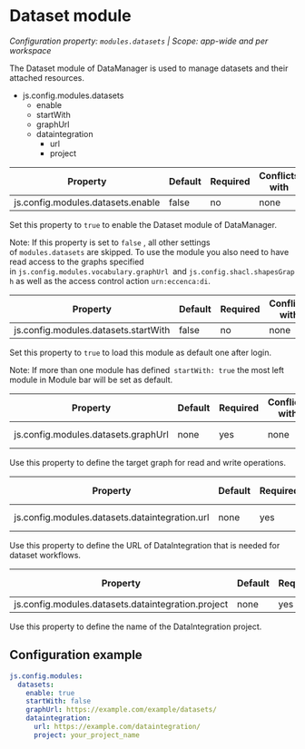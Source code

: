 # Dataset module

*Configuration property: `modules.datasets` | Scope: app-wide and per workspace*

The Dataset module of DataManager is used to manage datasets and their attached resources.

-   js.config.modules.datasets
    -   enable
    -   startWith
    -   graphUrl
    -   dataintegration
        -   url
        -   project

| Property | Default | Required | Conflicts with | Valid values |
| -------- | ------- | -------- | -------------- | ------------ |
| js.config.modules.datasets.enable | false | no | none | boolean |

Set this property to `true` to enable the Dataset module of DataManager.

Note: If this property is set to `false` , all other settings of `modules.datasets` are skipped. To use the module you also need to have read access to the graphs specified in `js.config.modules.vocabulary.graphUrl `and `js.config.shacl.shapesGraph` as well as the access control action `urn:eccenca:di`.

| Property | Default | Required | Conflicts with | Valid values |
| -------- | ------- | -------- | -------------- | ------------ |
| js.config.modules.datasets.startWith | false | no | none | boolean |

Set this property to `true` to load this module as default one after login.

Note: If more than one module has defined` startWith: true` the most left module in Module bar will be set as default.

| Property | Default | Required | Conflicts with | Valid values |
| -------- | ------- | -------- | -------------- | ------------ |
| js.config.modules.datasets.graphUrl | none | yes | none | string (URI) |

Use this property to define the target graph for read and write operations.

| Property | Default | Required | Conflicts with | Valid values |
| -------- | ------- | -------- | -------------- | ------------ |
| js.config.modules.datasets.dataintegration.url | none | yes | none | string (URL) |

Use this property to define the URL of DataIntegration that is needed for dataset workflows.

| Property | Default | Required | Conflicts with | Valid values |
| -------- | ------- | -------- | -------------- | ------------ |
| js.config.modules.datasets.dataintegration.project | none | yes | none | string |

Use this property to define the name of the DataIntegration project.

## Configuration example

``` yaml
js.config.modules:
  datasets:
    enable: true
    startWith: false
    graphUrl: https://example.com/example/datasets/
    dataintegration:
      url: https://example.com/dataintegration/
      project: your_project_name
```